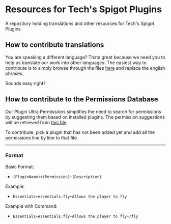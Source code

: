 # Resources for Tech's Spigot Plugins
A repository holding translations and other resources for Tech's Spigot Plugins

## How to contribute translations

You are speaking a different language? Thats great because we need you to help us translate our work into other languages. The easiest way to contribute is to simply browse through the files [here](#) and replace the english phrases.

Sounds easy right?

## How to contribute to the Permissions Database

Our Plugin Ultra Permissions simplifies the need to search for permissions by suggesting them based on installed plugins. The permission suggestions will be retrieved from [this file](#).

To contribute, pick a plugin that has not been added yet and add all the permissions line by line to that file.

---
### Format

Basic Format:

* ``(PluginName)+(Permission)+(Description)``

Example:

* ``Essentials+essentials.fly+Allows the player to fly``

Example with Command:

* ``Essentials+essentials.fly+Allows the player to fly+/fly``


